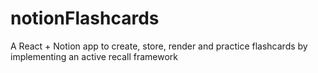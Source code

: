 # notionFlashcards
A React + Notion app to create, store, render and practice flashcards by implementing an active recall framework 
